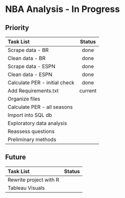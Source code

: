 # NBA Analysis - In Progress

## Priority
| Task List                     |   Status  | 
|:------------------------------|:---------:|
| Scrape data - BR              |    done   |
| Clean data - BR               |    done   |
| Scrape data - ESPN            |    done   |
| Clean data - ESPN             |    done   |
| Calculate PER - initial check |    done   |
| Add Requirements.txt          |  current  |
| Organize files                |           |
| Calculate PER - all seasons   |           |
| Import into SQL db            |           |
| Exploratory data analysis     |           |
| Reassess questions            |           |
| Preliminary methods           |           |

## Future

| Task List                     |   Status  | 
|:------------------------------|:---------:|
| Rewrite project with R        |           |
| Tableau Visuals               |           |